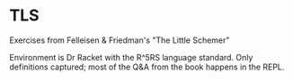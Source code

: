 # TLS
Exercises from Felleisen &amp; Friedman's "The Little Schemer"

Environment is Dr Racket with the R^5RS language standard. Only definitions captured; most of the Q&A from the book happens in the REPL.
